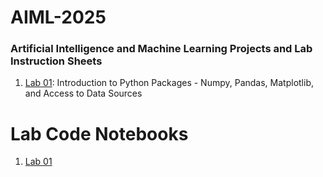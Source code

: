 # AIML-2025
### Artificial Intelligence and Machine Learning Projects and Lab Instruction Sheets
1. [Lab 01](https://github.com/kirankumareranki/AIML-2025/blob/main/AIML_A1.pdf): Introduction to Python Packages - Numpy, Pandas, Matplotlib, and Access to Data Sources


# Lab Code Notebooks
1. [Lab 01](https://github.com/kirankumareranki/AIML-2025/blob/main/Lab01-AIML.ipynb)
